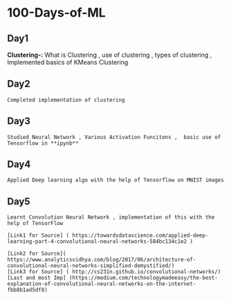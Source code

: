 # 100-Days-of-ML

## Day1 
 **Clustering-:**  What is Clustering , use of clustering , types of clustering ,  Implemented basics of KMeans Clustering
 
## Day2
    Completed implementation of clustering
## Day3 
    Studied Neural Network , Various Activation Funcitons ,  basic use of Tensorflow in **ipynb**   
## Day4
    Applied Deep learning algo with the help of Tensorflow on MNIST images 
 
## Day5 
    Learnt Convolution Neural Network , implementation of this with the help of TensorFlow 
    
    [Link1 for Source] ( https://towardsdatascience.com/applied-deep-learning-part-4-convolutional-neural-networks-584bc134c1e2 )
    
    [Link2 for Source]( https://www.analyticsvidhya.com/blog/2017/06/architecture-of-convolutional-neural-networks-simplified-demystified/)
    [Link3 for Source] ( http://cs231n.github.io/convolutional-networks/)
    [Last and most Imp] (https://medium.com/technologymadeeasy/the-best-explanation-of-convolutional-neural-networks-on-the-internet-fbb8b1ad5df8)
